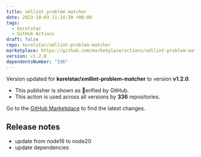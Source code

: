 ```yaml
---
title: xmllint problem matcher
date: 2023-10-03 11:14:50 +00:00
tags:
  - korelstar
  - GitHub Actions
draft: false
repo: korelstar/xmllint-problem-matcher
marketplace: https://github.com/marketplace/actions/xmllint-problem-matcher
version: v1.2.0
dependentsNumber: "336"
---
```



Version updated for **korelstar/xmllint-problem-matcher** to version **v1.2.0**.
- This publisher is shown as erified by GitHub.
- This action is used across all versions by **336** repositories.

Go to the [GitHub Marketplace](https://github.com/marketplace/actions/xmllint-problem-matcher) to find the latest changes.

## Release notes

- update from node16 to node20
- update dependencies
